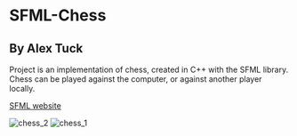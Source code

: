 # SFML-Chess
## By Alex Tuck
Project is an implementation of chess, created in C++ with the SFML library. Chess can be played against the computer, or against another player locally.  

[SFML website](https://www.sfml-dev.org/)

![chess_2](https://user-images.githubusercontent.com/38407259/51079607-c9de7300-167e-11e9-81f2-63f4b4bc7ab7.PNG)
![chess_1](https://user-images.githubusercontent.com/38407259/51079608-ca770980-167e-11e9-8c2c-6f0078385669.PNG)

